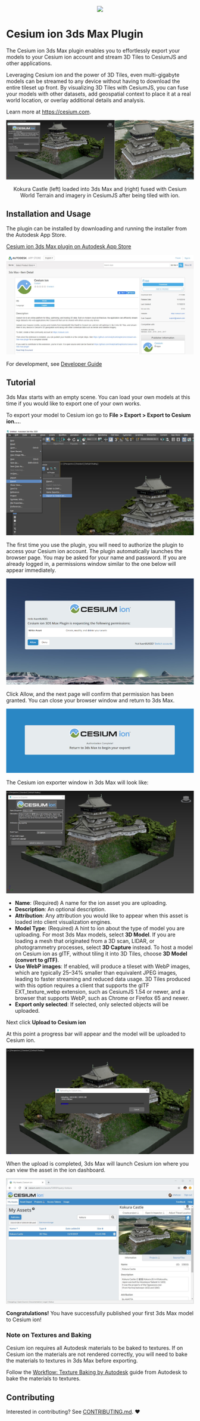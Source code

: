 <p align="center">
  <img src="https://cesium.com/images/logos/cesium/cesium_color_black.png" width="50%" />
</p>

# Cesium ion 3ds Max Plugin

The Cesium ion 3ds Max plugin enables you to effortlessly export your models to your Cesium ion account and stream 3D Tiles to CesiumJS and other applications.

Leveraging Cesium ion and the power of 3D Tiles, even multi-gigabyte models can be streamed to any device without having to download the entire tileset up front. By visualizing 3D Tiles with CesiumJS, you can fuse your models with other datasets, add geospatial context to place it at a real world location, or overlay additional details and analysis.

Learn more at https://cesium.com.

![KokuraCastle](./Documentation/kokura-castle-3ds-max-ion.png)
<p align="center">
    Kokura Castle (left) loaded into 3ds Max and (right) fused with Cesium World Terrain and imagery in CesiumJS after being tiled with ion.
</p>

## Installation and Usage

The plugin can be installed by downloading and running the installer from the Autodesk App Store.

[Cesium ion 3ds Max plugin on Autodesk App Store](https://apps.autodesk.com/3DSMAX/en/Detail/Index?id=3653390948844719757&appLang=en&os=Win64)

[![Cesium ion App Store Page](./Documentation/cesium-ion-app-store-page.jpg)](https://apps.autodesk.com/3DSMAX/en/Detail/Index?id=3653390948844719757&appLang=en&os=Win64)

For development, see [Developer Guide](./Documentation/DeveloperGuide/README.md)

## Tutorial

3ds Max starts with an empty scene. You can load your own models at this time if you would like to export one of your own works.

To export your model to Cesium ion go to **File > Export > Export to Cesium ion...**.

![Access Cesium ion exporter](./Documentation/Tutorial-01-File-Menu.jpg)

The first time you use the plugin, you will need to authorize the plugin to access your Cesium ion account. The plugin automatically launches the browser page. You may be asked for your name and password. If you are already logged in, a permissions window similar to the one below will appear immediately.

![Web page requesting access to your Cesium ion account](./Documentation/Tutorial-02-Request-Authorization.jpg)

Click Allow, and the next page will confirm that permission has been granted. You can close your browser window and return to 3ds Max.

![Web page confirming access to your Cesium ion account](./Documentation/Tutorial-03-Authorization-Approved.jpg)

The Cesium ion exporter window in 3ds Max will look like:

![Cesium ion exporter window](./Documentation/Tutorial-04-Exporter-Fields.jpg)

* **Name**: (Required) A name for the ion asset you are uploading.
* **Description**: An optional description.
* **Attribution**: Any attribution you would like to appear when this asset is loaded into client visualization engines.
* **Model Type**: (Required) A hint to ion about the type of model you are uploading. For most 3ds Max models, select **3D Model**. If you are loading a mesh that originated from a 3D scan, LIDAR, or photogrammetry processes, select **3D Capture** instead. To host a model on Cesium ion as glTF, without tiling it into 3D Tiles, choose **3D Model (convert to glTF)**.
* **Use WebP images**: If enabled, will produce a tileset with WebP images, which are typically 25–34% smaller than equivalent JPEG images, leading to faster streaming and reduced data usage. 3D Tiles produced with this option requires a client that supports the glTF EXT_texture_webp extension, such as CesiumJS 1.54 or newer, and a browser that supports WebP, such as Chrome or Firefox 65 and newer.
* **Export only selected**: If selected, only selected objects will be uploaded.

Next click **Upload to Cesium ion**

At this point a progress bar will appear and the model will be uploaded to Cesium ion.

![Upload progress](./Documentation/Tutorial-05-Exporter-Upload.jpg)

When the upload is completed, 3ds Max will launch Cesium ion where you can view the asset in the ion dashboard.

![Cesium ion Dashboard](./Documentation/Tutorial-06-ion-Asset.jpg)

**Congratulations!** You have successfully published your first 3ds Max model to Cesium ion!

### Note on Textures and Baking

Cesium ion requires all Autodesk materials to be baked to textures. If on Cesium ion the materials are not rendered correctly, you will need to bake the materials to textures in 3ds Max before exporting.

Follow the [Workflow: Texture Baking by Autodesk](https://knowledge.autodesk.com/support/3ds-max/learn-explore/caas/CloudHelp/cloudhelp/2020/ENU/3DSMax-Rendering/files/GUID-37414F9F-5E33-4B1C-A77F-547D0B6F511A-htm.html) guide from Autodesk to bake the materials to textures.

## Contributing

Interested in contributing? See [CONTRIBUTING.md](CONTRIBUTING.md). :heart:
